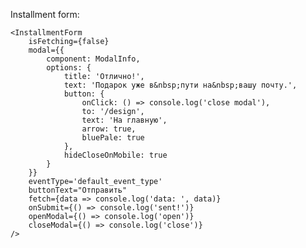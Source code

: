 Installment form:

    <InstallmentForm
        isFetching={false}
        modal={{
            component: ModalInfo,
            options: {
                title: 'Отлично!',
                text: 'Подарок уже в&nbsp;пути на&nbsp;вашу почту.',
                button: {
                    onClick: () => console.log('close modal'),
                    to: '/design',
                    text: 'На главную',
                    arrow: true,
                    bluePale: true
                },
                hideCloseOnMobile: true
            }
        }}
        eventType='default_event_type'
        buttonText="Отправить"
        fetch={data => console.log('data: ', data)}
        onSubmit={() => console.log('sent!')}
        openModal={() => console.log('open')}
        closeModal={() => console.log('close')}
    />
